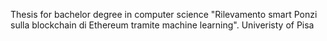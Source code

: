 Thesis for bachelor degree in computer science "Rilevamento smart Ponzi sulla blockchain di Ethereum tramite machine learning".
Univeristy of Pisa
